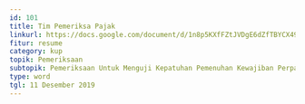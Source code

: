 ```yaml
---
id: 101
title: Tim Pemeriksa Pajak
linkurl: https://docs.google.com/document/d/1n8p5KXfFZtJVDgE6dZfTBYCX49EEg2uLYK8g_RZpxoQ/edit?usp=drivesdk
fitur: resume
category: kup
topik: Pemeriksaan
subtopik: Pemeriksaan Untuk Menguji Kepatuhan Pemenuhan Kewajiban Perpajakan (Sejak 1 Februari 2013)
type: word
tgl: 11 Desember 2019
---
```



